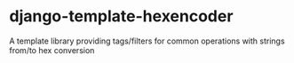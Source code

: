 # django-template-hexencoder
A template library providing tags/filters for common operations with strings from/to hex conversion
